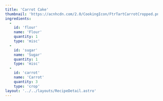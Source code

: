 ```yaml
---
title: 'Carrot Cake'
thumbnail: 'https://acnhcdn.com/2.0/CookingIcon/FtrTartCarrotCropped.png'
ingredients:
  -
    id: 'flour'
    name: 'Flour'
    quantity: 1
    type: 'misc'
  -
    id: 'sugar'
    name: 'Sugar'
    quantity: 1
    type: 'misc'
  -
    id: 'carrot'
    name: 'Carrot'
    quantity: 3
    type: 'crop'
layout: '../../layouts/RecipeDetail.astro'
---
```

